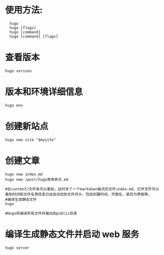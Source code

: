
<!--more-->

# 使用方法:

```shell
  hugo
  hugo [flags]
  hugo [command]
  hugo [command] [flags]
```

# 查看版本

```shell
hugo version
```

# 版本和环境详细信息

```shell
hugo env
```

# 创建新站点

```shell
hugo new site "$mysite"
```

# 创建文章

```shell
hugo new index.md
hugo new /post/hugo常用命令.md

#在content/文件夹可以看到，此时多了一个markdown格式的文件index.md，打开文件可以看到时间和文件名等信息已经自动加到文件开头，包括创建时间，页面名，是否为草稿等。
#编译生成静态文件
hugo

#Hugo将编译所有文件并输出到public目录
```

# 编译生成静态文件并启动 web 服务

```shell
hugo server
```
